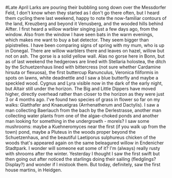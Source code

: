 #Late April
Larks are pouring their bubbling song down over the Messdorfer Feld, I don't know when they started as I don't go there often, but I heard them cycling there last weekend, happy to note the now-familiar contours of the land, Kreuzberg and beyond it Venusberg, and the wooded hills behind Alfter.
I first heard a willow warbler singing just a few days ago, from the window. Also from the window I have seen bats in the warm evenings, which makes me want to buy a bat detector. They seem bigger than pipistrelles. 
I have been comparing signs of spring with my mum, who is up in Donegal. There are willow warblers there and leaves on hazel, willow but not on ash. The gorse is a solid yellow wall. 
Alas no gorse here in Bonn, but as of last weekend the hedgerows are lined with Stellaria holostea, the ditch by the Schuetzenhaus lined with bittercress (not sure whether Cardamine hirsuta or flexuosa), the first buttercup Ranunculus, Veronica filiformis in spots on lawns, white deadnettle and I saw a blue butterfly and maybe a speckled wood. 
Cygnus and Lyra visible now in the dark of the early night, but Altair still under the horizon. The Big and Little Dippers have moved higher, directly overhead rather than closer to the horizon as they were just 3 or 4 months ago. 
I've found two species of grass in flower so far on my walks: Glatthafer and Knaeuelgras (Arrhenatherum and Dactylis).
I saw a man collecting Baerlauch from the bach by the Derlestrasse, another man collecting water plants from one of the algae-choked ponds and another man looking for something in the undergrowth - morels?
I saw some mushrooms: maybe a Kuehneromyces near the first (if you walk up from the town) pond, maybe a Pluteus in the woods proper beyond the Schuetzenhaus, and the beautiful Laetiporus sulphureus chicken of the woods that's appeared again on the same beleagured willow in Endenicher Stadtpark. I wonder will someone eat some of it? I'm (always) really rusty with shrooms after the winter.
Yesterday I thought I saw the first swift but then going out after noticed the starlings doing their sailing (fledglings? Display?) and wonder if I mistook them. But today, definitely, saw the first house martins, in Heidgen.
